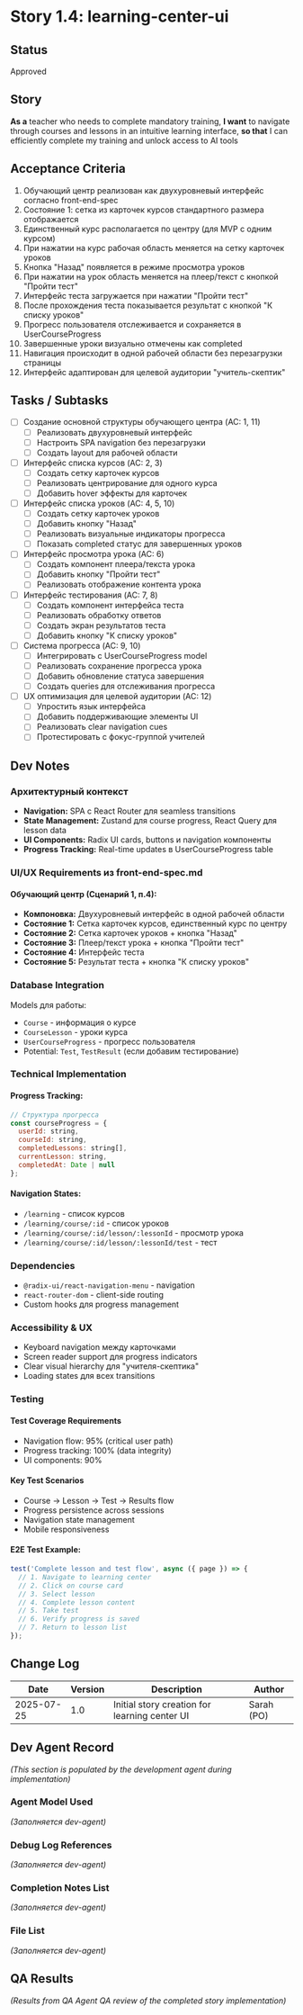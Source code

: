 # Story 1.4: learning-center-ui

## Status
Approved

## Story
**As a** teacher who needs to complete mandatory training,
**I want** to navigate through courses and lessons in an intuitive learning interface,
**so that** I can efficiently complete my training and unlock access to AI tools

## Acceptance Criteria
1. Обучающий центр реализован как двухуровневый интерфейс согласно front-end-spec
2. Состояние 1: сетка из карточек курсов стандартного размера отображается
3. Единственный курс располагается по центру (для MVP с одним курсом)
4. При нажатии на курс рабочая область меняется на сетку карточек уроков
5. Кнопка "Назад" появляется в режиме просмотра уроков
6. При нажатии на урок область меняется на плеер/текст с кнопкой "Пройти тест"
7. Интерфейс теста загружается при нажатии "Пройти тест"
8. После прохождения теста показывается результат с кнопкой "К списку уроков"
9. Прогресс пользователя отслеживается и сохраняется в UserCourseProgress
10. Завершенные уроки визуально отмечены как completed
11. Навигация происходит в одной рабочей области без перезагрузки страницы
12. Интерфейс адаптирован для целевой аудитории "учитель-скептик"

## Tasks / Subtasks
- [ ] Создание основной структуры обучающего центра (AC: 1, 11)
  - [ ] Реализовать двухуровневый интерфейс
  - [ ] Настроить SPA navigation без перезагрузки
  - [ ] Создать layout для рабочей области

- [ ] Интерфейс списка курсов (AC: 2, 3)
  - [ ] Создать сетку карточек курсов
  - [ ] Реализовать центрирование для одного курса
  - [ ] Добавить hover эффекты для карточек

- [ ] Интерфейс списка уроков (AC: 4, 5, 10)
  - [ ] Создать сетку карточек уроков
  - [ ] Добавить кнопку "Назад"
  - [ ] Реализовать визуальные индикаторы прогресса
  - [ ] Показать completed статус для завершенных уроков

- [ ] Интерфейс просмотра урока (AC: 6)
  - [ ] Создать компонент плеера/текста урока
  - [ ] Добавить кнопку "Пройти тест"
  - [ ] Реализовать отображение контента урока

- [ ] Интерфейс тестирования (AC: 7, 8)
  - [ ] Создать компонент интерфейса теста
  - [ ] Реализовать обработку ответов
  - [ ] Создать экран результатов теста
  - [ ] Добавить кнопку "К списку уроков"

- [ ] Система прогресса (AC: 9, 10)
  - [ ] Интегрировать с UserCourseProgress model
  - [ ] Реализовать сохранение прогресса урока
  - [ ] Добавить обновление статуса завершения
  - [ ] Создать queries для отслеживания прогресса

- [ ] UX оптимизация для целевой аудитории (AC: 12)
  - [ ] Упростить язык интерфейса
  - [ ] Добавить поддерживающие элементы UI
  - [ ] Реализовать clear navigation cues
  - [ ] Протестировать с фокус-группой учителей

## Dev Notes

### Архитектурный контекст
- **Navigation:** SPA с React Router для seamless transitions
- **State Management:** Zustand для course progress, React Query для lesson data
- **UI Components:** Radix UI cards, buttons и navigation компоненты
- **Progress Tracking:** Real-time updates в UserCourseProgress table

### UI/UX Requirements из front-end-spec.md

#### Обучающий центр (Сценарий 1, п.4):
- **Компоновка:** Двухуровневый интерфейс в одной рабочей области
- **Состояние 1:** Сетка карточек курсов, единственный курс по центру
- **Состояние 2:** Сетка карточек уроков + кнопка "Назад"  
- **Состояние 3:** Плеер/текст урока + кнопка "Пройти тест"
- **Состояние 4:** Интерфейс теста
- **Состояние 5:** Результат теста + кнопка "К списку уроков"

### Database Integration
Models для работы:
- `Course` - информация о курсе
- `CourseLesson` - уроки курса
- `UserCourseProgress` - прогресс пользователя
- Potential: `Test`, `TestResult` (если добавим тестирование)

### Technical Implementation
#### Progress Tracking:
```javascript
// Структура прогресса
const courseProgress = {
  userId: string,
  courseId: string,
  completedLessons: string[],
  currentLesson: string,
  completedAt: Date | null
};
```

#### Navigation States:
- `/learning` - список курсов
- `/learning/course/:id` - список уроков
- `/learning/course/:id/lesson/:lessonId` - просмотр урока
- `/learning/course/:id/lesson/:lessonId/test` - тест

### Dependencies
- `@radix-ui/react-navigation-menu` - navigation
- `react-router-dom` - client-side routing
- Custom hooks для progress management

### Accessibility & UX
- Keyboard navigation между карточками
- Screen reader support для progress indicators
- Clear visual hierarchy для "учителя-скептика"
- Loading states для всех transitions

### Testing

#### Test Coverage Requirements
- Navigation flow: 95% (critical user path)
- Progress tracking: 100% (data integrity)
- UI components: 90%

#### Key Test Scenarios
- Course → Lesson → Test → Results flow
- Progress persistence across sessions
- Navigation state management
- Mobile responsiveness

#### E2E Test Example:
```javascript
test('Complete lesson and test flow', async ({ page }) => {
  // 1. Navigate to learning center
  // 2. Click on course card
  // 3. Select lesson
  // 4. Complete lesson content
  // 5. Take test
  // 6. Verify progress is saved
  // 7. Return to lesson list
});
```

## Change Log
| Date | Version | Description | Author |
|------|---------|-------------|---------|
| 2025-07-25 | 1.0 | Initial story creation for learning center UI | Sarah (PO) |

## Dev Agent Record
_(This section is populated by the development agent during implementation)_

### Agent Model Used
_(Заполняется dev-agent)_

### Debug Log References
_(Заполняется dev-agent)_

### Completion Notes List
_(Заполняется dev-agent)_

### File List
_(Заполняется dev-agent)_

## QA Results
_(Results from QA Agent QA review of the completed story implementation)_